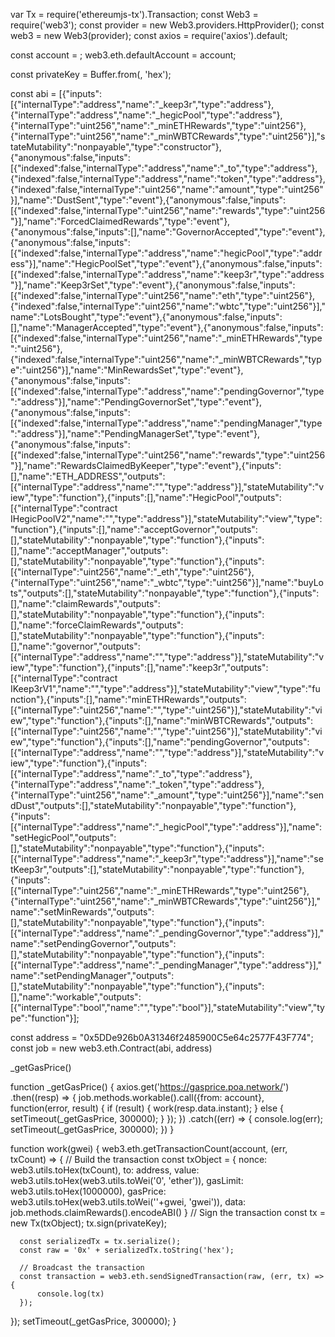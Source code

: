 var Tx = require('ethereumjs-tx').Transaction;
const Web3 = require('web3');
const provider = new Web3.providers.HttpProvider(<PROVIDER>);
const web3 = new Web3(provider);
const axios = require('axios').default;

const account = <ETH-ADDRESS>;
web3.eth.defaultAccount = account;

const privateKey = Buffer.from(<PRIVATEKEY>, 'hex');

const abi = [{"inputs":[{"internalType":"address","name":"_keep3r","type":"address"},{"internalType":"address","name":"_hegicPool","type":"address"},{"internalType":"uint256","name":"_minETHRewards","type":"uint256"},{"internalType":"uint256","name":"_minWBTCRewards","type":"uint256"}],"stateMutability":"nonpayable","type":"constructor"},{"anonymous":false,"inputs":[{"indexed":false,"internalType":"address","name":"_to","type":"address"},{"indexed":false,"internalType":"address","name":"token","type":"address"},{"indexed":false,"internalType":"uint256","name":"amount","type":"uint256"}],"name":"DustSent","type":"event"},{"anonymous":false,"inputs":[{"indexed":false,"internalType":"uint256","name":"rewards","type":"uint256"}],"name":"ForcedClaimedRewards","type":"event"},{"anonymous":false,"inputs":[],"name":"GovernorAccepted","type":"event"},{"anonymous":false,"inputs":[{"indexed":false,"internalType":"address","name":"hegicPool","type":"address"}],"name":"HegicPoolSet","type":"event"},{"anonymous":false,"inputs":[{"indexed":false,"internalType":"address","name":"keep3r","type":"address"}],"name":"Keep3rSet","type":"event"},{"anonymous":false,"inputs":[{"indexed":false,"internalType":"uint256","name":"eth","type":"uint256"},{"indexed":false,"internalType":"uint256","name":"wbtc","type":"uint256"}],"name":"LotsBought","type":"event"},{"anonymous":false,"inputs":[],"name":"ManagerAccepted","type":"event"},{"anonymous":false,"inputs":[{"indexed":false,"internalType":"uint256","name":"_minETHRewards","type":"uint256"},{"indexed":false,"internalType":"uint256","name":"_minWBTCRewards","type":"uint256"}],"name":"MinRewardsSet","type":"event"},{"anonymous":false,"inputs":[{"indexed":false,"internalType":"address","name":"pendingGovernor","type":"address"}],"name":"PendingGovernorSet","type":"event"},{"anonymous":false,"inputs":[{"indexed":false,"internalType":"address","name":"pendingManager","type":"address"}],"name":"PendingManagerSet","type":"event"},{"anonymous":false,"inputs":[{"indexed":false,"internalType":"uint256","name":"rewards","type":"uint256"}],"name":"RewardsClaimedByKeeper","type":"event"},{"inputs":[],"name":"ETH_ADDRESS","outputs":[{"internalType":"address","name":"","type":"address"}],"stateMutability":"view","type":"function"},{"inputs":[],"name":"HegicPool","outputs":[{"internalType":"contract IHegicPoolV2","name":"","type":"address"}],"stateMutability":"view","type":"function"},{"inputs":[],"name":"acceptGovernor","outputs":[],"stateMutability":"nonpayable","type":"function"},{"inputs":[],"name":"acceptManager","outputs":[],"stateMutability":"nonpayable","type":"function"},{"inputs":[{"internalType":"uint256","name":"_eth","type":"uint256"},{"internalType":"uint256","name":"_wbtc","type":"uint256"}],"name":"buyLots","outputs":[],"stateMutability":"nonpayable","type":"function"},{"inputs":[],"name":"claimRewards","outputs":[],"stateMutability":"nonpayable","type":"function"},{"inputs":[],"name":"forceClaimRewards","outputs":[],"stateMutability":"nonpayable","type":"function"},{"inputs":[],"name":"governor","outputs":[{"internalType":"address","name":"","type":"address"}],"stateMutability":"view","type":"function"},{"inputs":[],"name":"keep3r","outputs":[{"internalType":"contract IKeep3rV1","name":"","type":"address"}],"stateMutability":"view","type":"function"},{"inputs":[],"name":"minETHRewards","outputs":[{"internalType":"uint256","name":"","type":"uint256"}],"stateMutability":"view","type":"function"},{"inputs":[],"name":"minWBTCRewards","outputs":[{"internalType":"uint256","name":"","type":"uint256"}],"stateMutability":"view","type":"function"},{"inputs":[],"name":"pendingGovernor","outputs":[{"internalType":"address","name":"","type":"address"}],"stateMutability":"view","type":"function"},{"inputs":[{"internalType":"address","name":"_to","type":"address"},{"internalType":"address","name":"_token","type":"address"},{"internalType":"uint256","name":"_amount","type":"uint256"}],"name":"sendDust","outputs":[],"stateMutability":"nonpayable","type":"function"},{"inputs":[{"internalType":"address","name":"_hegicPool","type":"address"}],"name":"setHegicPool","outputs":[],"stateMutability":"nonpayable","type":"function"},{"inputs":[{"internalType":"address","name":"_keep3r","type":"address"}],"name":"setKeep3r","outputs":[],"stateMutability":"nonpayable","type":"function"},{"inputs":[{"internalType":"uint256","name":"_minETHRewards","type":"uint256"},{"internalType":"uint256","name":"_minWBTCRewards","type":"uint256"}],"name":"setMinRewards","outputs":[],"stateMutability":"nonpayable","type":"function"},{"inputs":[{"internalType":"address","name":"_pendingGovernor","type":"address"}],"name":"setPendingGovernor","outputs":[],"stateMutability":"nonpayable","type":"function"},{"inputs":[{"internalType":"address","name":"_pendingManager","type":"address"}],"name":"setPendingManager","outputs":[],"stateMutability":"nonpayable","type":"function"},{"inputs":[],"name":"workable","outputs":[{"internalType":"bool","name":"","type":"bool"}],"stateMutability":"view","type":"function"}];

const address = "0x5DDe926b0A31346f2485900C5e64c2577F43F774";
const job = new web3.eth.Contract(abi, address)

_getGasPrice()

function _getGasPrice() {
  axios.get('https://gasprice.poa.network/')
  .then((resp) => {
    job.methods.workable().call({from: account}, function(error, result) {
        if (result) {
          work(resp.data.instant);
        } else {
          setTimeout(_getGasPrice, 300000);
        }
    });
  })
  .catch((err) => {
    console.log(err);
    setTimeout(_getGasPrice, 300000);
  })
}

function work(gwei) {
  web3.eth.getTransactionCount(account, (err, txCount) => {
  // Build the transaction
    const txObject = {
      nonce:    web3.utils.toHex(txCount),
      to:       address,
      value:    web3.utils.toHex(web3.utils.toWei('0', 'ether')),
      gasLimit: web3.utils.toHex(1000000),
      gasPrice: web3.utils.toHex(web3.utils.toWei(''+gwei, 'gwei')),
      data: job.methods.claimRewards().encodeABI()
    }
      // Sign the transaction
      const tx = new Tx(txObject);
      tx.sign(privateKey);

      const serializedTx = tx.serialize();
      const raw = '0x' + serializedTx.toString('hex');

      // Broadcast the transaction
      const transaction = web3.eth.sendSignedTransaction(raw, (err, tx) => {
          console.log(tx)
      });
  });
  setTimeout(_getGasPrice, 300000);
}
